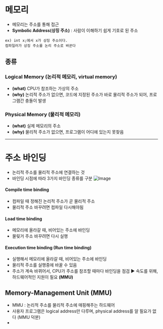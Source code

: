 # 메모리
- 메모리는 주소를 통해 접근
- **Symbolic Address(상징 주소)** : 사람이 이해하기 쉽게 기호로 된 주소
```
ex) int x;에서 x가 상징 주소이다.
컴파일러가 상징 주소를 논리 주소로 바꾼다
```
  ## 종류
  ### Logical Memory (논리적 메모리, virtual memory)
  - **(what)** CPU가 참조하는 가상의 주소
  - **(why)** 논리적 주소가 없으면, 코드에 지정된 주소가 바로 물리적 주소가 되어, 프로그램간 충돌이 발생
  ### Physical Memory (물리적 메모리)
  - **(what)** 실제 메모리의 주소
  - **(why)** 물리적 주소가 없으면, 프로그램이 어디에 있는지 못찾음
----
# 주소 바인딩
- 논리적 주소를 물리적 주소에 연결하는 것
- 바인딩 시점에 따라 3가지 바인딩 종류를 구분
![Image](https://github.com/user-attachments/assets/85d50a1a-508d-4ab5-bcc8-0adb30685c0a)
#### **Compile time binding**
  - 컴파일 때 정해진 논리적 주소가 곧 물리적 주소
  - 물리적 주소 바꾸려면 컴파일 다시해야됨
#### **Load time binding**
  - 메모리에 올라갈 때, 비어있는 주소에 바인딩
  - 물맂거 주소 바꾸려면 다시 실행
#### **Execution time binding (Run time binding)**
  - 실행해서 메모리에 올라갈 때, 비어있는 주소에 바인딩
  - 물리적 주소를 실행중에 바꿀 수 있음
  - 주소가 계속 바뀌어서, CPU가 주소를 참조할 때마다 바인딩을 점검 ▶ 속도를 위해, 하드웨어적인 지원이 필요 **(MMU)**
## Memory-Management Unit (MMU)
- MMU : 논리적 주소를 물리적 주소에 매핑해주는 하드웨어
- 사용자 프로그램은 logical address만 다루며, physical address를 알 필요가 없다 (MMU 덕분)
- 
